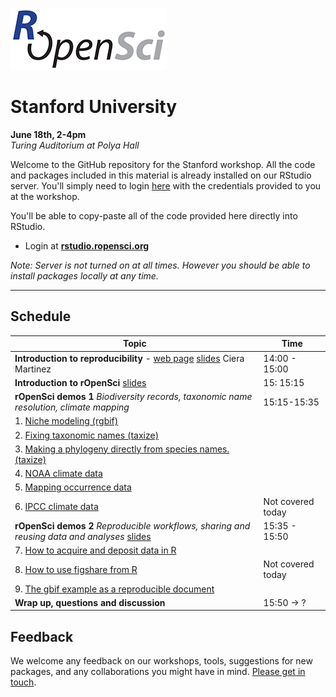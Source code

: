
[![](ropensci_logo.png)](http://ropensci.org/)
# Stanford University
**June 18th, 2-4pm**  
*Turing  Auditorium at Polya Hall*

Welcome to the GitHub repository for the Stanford workshop. All the code and packages included in this material is already installed on our RStudio server. You'll simply need to login [here](http://rstudio.ropensci.org/) with the credentials provided to you at the workshop.

You'll be able to copy-paste all of the code provided here directly into RStudio.

* Login at [**rstudio.ropensci.org**](http://rstudio.ropensci.org/)  

*Note: Server is not turned on at all times. However you should be able to install packages locally at any time.*


--- 

## Schedule 

|Topic|Time|
|---------------|-------|
|**Introduction to reproducibility** - [web page](http://ropensci.github.io/reproducibility-guide/) [slides](http://ropensci.github.io//workshop-stanford-2014-06/powerpoint) Ciera Martinez | 14:00 - 15:00 |
|**Introduction to rOpenSci** [slides](http://ropensci.github.io/workshop-stanford-2014-06/00-introduction/intro_slides/index.html) | 15: 15:15 |
|**rOpenSci demos 1** *Biodiversity records, taxonomic name resolution, climate mapping*  | 15:15-15:35 |
| 1. [Niche modeling (rgbif)](https://github.com/ropensci/workshop-stanford-2014-06/blob/master/01-biodiversity-climate/rgbif_usecase1.md) | |
| 2. [Fixing taxonomic names (taxize)](https://github.com/ropensci/workshop-stanford-2014-06/blob/master/01-biodiversity-climate/taxize_usecase1.md) | |
| 3. [Making a phylogeny directly from species names. (taxize)](https://github.com/ropensci/workshop-stanford-2014-06/blob/master/01-biodiversity-climate/taxize_usecase2.md) | |
| 4. [NOAA climate data](https://github.com/ropensci/workshop-stanford-2014-06/blob/master/01-biodiversity-climate/noaa_seaice.md) | |
| 5. [Mapping occurrence data](https://github.com/ropensci/workshop-stanford-2014-06/blob/master/01-biodiversity-climate/ant_map.md#antweb--mapping-ant-occurrence-data) | |
| 6.  [IPCC climate data](https://github.com/ropensci/workshop-stanford-2014-06/blob/master/01-biodiversity-climate/world-bank-climate.md#introduction-to-rwbclimate) | Not covered today |
|**rOpenSci demos 2** *Reproducible workflows, sharing and reusing data and analyses*  [slides](http://ropensci.github.io//workshop-stanford-2014-06/02-reproducible-workflows/slides/index.html) | 15:35 - 15:50 |
| 7. [How to acquire and deposit data in R](https://github.com/ropensci/workshop-stanford-2014-06/blob/master/02-reproducible-workflows/eml.md#a-complete-example-of-downloading-documenting-and-depositing-data) | |
| 8. [How to use figshare from R](https://github.com/ropensci/workshop-stanford-2014-06/blob/master/02-reproducible-workflows/figshare.md) | Not covered today |
| 9. [The gbif example as a reproducible document](https://raw.githubusercontent.com/ropensci/workshop-stanford-2014-06/master/02-reproducible-workflows/rgbif.Rmd) | |
|**Wrap up, questions and discussion**  | 15:50 → ? |

## Feedback

We welcome any feedback on our workshops, tools, suggestions for new packages, and any collaborations you might have in mind. [Please get in touch](http://ropensci.org/contact.html).
